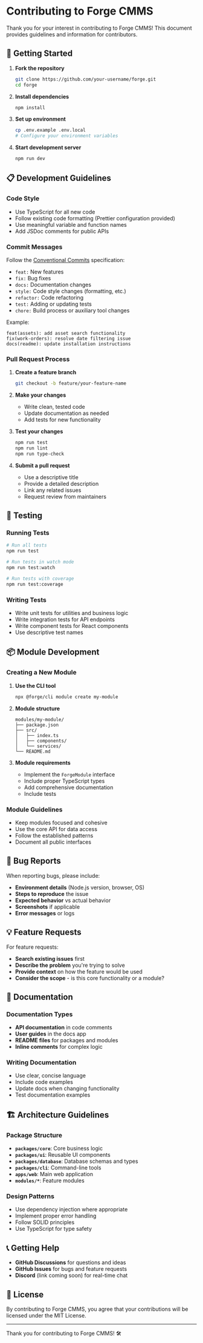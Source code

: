 # Contributing to Forge CMMS

Thank you for your interest in contributing to Forge CMMS! This document provides guidelines and information for contributors.

## 🚀 Getting Started

1. **Fork the repository**
   ```bash
   git clone https://github.com/your-username/forge.git
   cd forge
   ```

2. **Install dependencies**
   ```bash
   npm install
   ```

3. **Set up environment**
   ```bash
   cp .env.example .env.local
   # Configure your environment variables
   ```

4. **Start development server**
   ```bash
   npm run dev
   ```

## 📋 Development Guidelines

### Code Style
- Use TypeScript for all new code
- Follow existing code formatting (Prettier configuration provided)
- Use meaningful variable and function names
- Add JSDoc comments for public APIs

### Commit Messages
Follow the [Conventional Commits](https://www.conventionalcommits.org/) specification:

- `feat:` New features
- `fix:` Bug fixes  
- `docs:` Documentation changes
- `style:` Code style changes (formatting, etc.)
- `refactor:` Code refactoring
- `test:` Adding or updating tests
- `chore:` Build process or auxiliary tool changes

Example:
```
feat(assets): add asset search functionality
fix(work-orders): resolve date filtering issue
docs(readme): update installation instructions
```

### Pull Request Process

1. **Create a feature branch**
   ```bash
   git checkout -b feature/your-feature-name
   ```

2. **Make your changes**
   - Write clean, tested code
   - Update documentation as needed
   - Add tests for new functionality

3. **Test your changes**
   ```bash
   npm run test
   npm run lint
   npm run type-check
   ```

4. **Submit a pull request**
   - Use a descriptive title
   - Provide a detailed description
   - Link any related issues
   - Request review from maintainers

## 🧪 Testing

### Running Tests
```bash
# Run all tests
npm run test

# Run tests in watch mode
npm run test:watch

# Run tests with coverage
npm run test:coverage
```

### Writing Tests
- Write unit tests for utilities and business logic
- Write integration tests for API endpoints
- Write component tests for React components
- Use descriptive test names

## 📦 Module Development

### Creating a New Module

1. **Use the CLI tool**
   ```bash
   npx @forge/cli module create my-module
   ```

2. **Module structure**
   ```
   modules/my-module/
   ├── package.json
   ├── src/
   │   ├── index.ts
   │   ├── components/
   │   └── services/
   └── README.md
   ```

3. **Module requirements**
   - Implement the `ForgeModule` interface
   - Include proper TypeScript types
   - Add comprehensive documentation
   - Include tests

### Module Guidelines
- Keep modules focused and cohesive
- Use the core API for data access
- Follow the established patterns
- Document all public interfaces

## 🐛 Bug Reports

When reporting bugs, please include:

- **Environment details** (Node.js version, browser, OS)
- **Steps to reproduce** the issue
- **Expected behavior** vs actual behavior
- **Screenshots** if applicable
- **Error messages** or logs

## 💡 Feature Requests

For feature requests:

- **Search existing issues** first
- **Describe the problem** you're trying to solve
- **Provide context** on how the feature would be used
- **Consider the scope** - is this core functionality or a module?

## 📖 Documentation

### Documentation Types
- **API documentation** in code comments
- **User guides** in the docs app
- **README files** for packages and modules
- **Inline comments** for complex logic

### Writing Documentation
- Use clear, concise language
- Include code examples
- Update docs when changing functionality
- Test documentation examples

## 🏗 Architecture Guidelines

### Package Structure
- **`packages/core`**: Core business logic
- **`packages/ui`**: Reusable UI components  
- **`packages/database`**: Database schemas and types
- **`packages/cli`**: Command-line tools
- **`apps/web`**: Main web application
- **`modules/*`**: Feature modules

### Design Patterns
- Use dependency injection where appropriate
- Implement proper error handling
- Follow SOLID principles
- Use TypeScript for type safety

## 📞 Getting Help

- **GitHub Discussions** for questions and ideas
- **GitHub Issues** for bugs and feature requests
- **Discord** (link coming soon) for real-time chat

## 📄 License

By contributing to Forge CMMS, you agree that your contributions will be licensed under the MIT License.

---

Thank you for contributing to Forge CMMS! 🛠️
